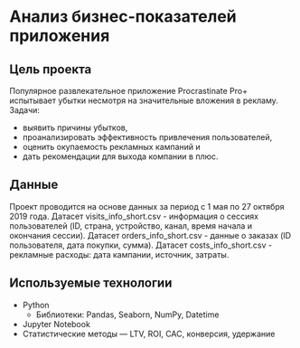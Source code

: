 # Анализ бизнес-показателей приложения

## Цель проекта

Популярное развлекательное приложение Procrastinate Pro+ испытывает убытки несмотря на значительные вложения в рекламу. 
Задачи:

- выявить причины убытков,
- проанализировать эффективность привлечения пользователей,
- оценить окупаемость рекламных кампаний и
- дать рекомендации для выхода компании в плюс.

## Данные

Проект проводится на основе данных за период с 1 мая по 27 октября 2019 года.
    Датасет visits_info_short.csv - информация о сессиях пользователей (ID, страна, устройство, канал, время начала и окончания сессии).
    Датасет orders_info_short.csv - данные о заказах (ID пользователя, дата покупки, сумма).
    Датасет costs_info_short.csv - рекламные расходы: дата кампании, источник, затраты.

## Используемые технологии

- Python
  - Библиотеки: Pandas, Seaborn, NumPy, Datetime
- Jupyter Notebook
- Статистические методы — LTV, ROI, CAC, конверсия, удержание